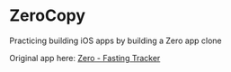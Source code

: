 # ZeroCopy
Practicing building iOS apps by building a Zero app clone

Original app here: [Zero - Fasting Tracker](https://itunes.apple.com/gb/app/zero-fasting-tracker/id1168348542?mt=8)
